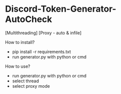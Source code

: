 # Discord-Token-Generator-AutoCheck
[Multithreading] [Proxy - auto &amp; infile]


How to install?
 - pip install -r requirements.txt
 - run generator.py with python or cmd


How to use?
 - run generator.py with python or cmd
 - select thread
 - select proxy mode
